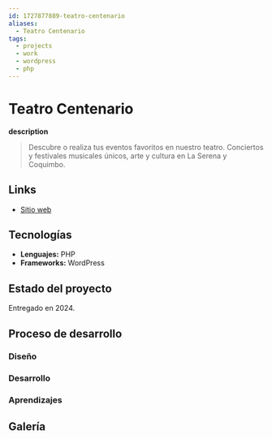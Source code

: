 ```yaml
---
id: 1727877889-teatro-centenario
aliases:
  - Teatro Centenario
tags:
  - projects
  - work
  - wordpress
  - php
---
```


# Teatro Centenario

**description**

> Descubre o realiza tus eventos favoritos en nuestro teatro. Conciertos y festivales musicales únicos, arte y cultura en La Serena y Coquimbo.

## Links

- [Sitio web](https://teatrocentenario.cl)

## Tecnologías

- **Lenguajes:** PHP
- **Frameworks:** WordPress

## Estado del proyecto

Entregado en 2024.

## Proceso de desarrollo

### Diseño

### Desarrollo

### Aprendizajes

## Galería

